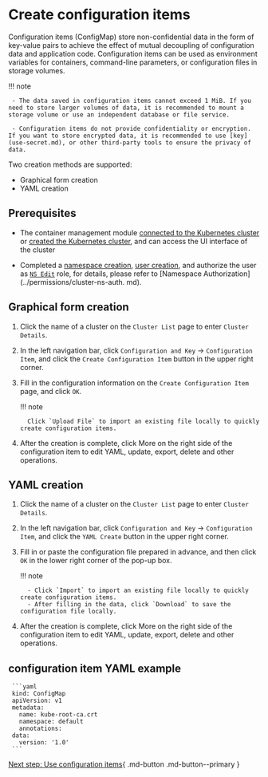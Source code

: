 # Create configuration items

Configuration items (ConfigMap) store non-confidential data in the form of key-value pairs to achieve the effect of mutual decoupling of configuration data and application code. Configuration items can be used as environment variables for containers, command-line parameters, or configuration files in storage volumes.

!!! note

     - The data saved in configuration items cannot exceed 1 MiB. If you need to store larger volumes of data, it is recommended to mount a storage volume or use an independent database or file service.

     - Configuration items do not provide confidentiality or encryption. If you want to store encrypted data, it is recommended to use [key](use-secret.md), or other third-party tools to ensure the privacy of data.

Two creation methods are supported:

- Graphical form creation
- YAML creation

## Prerequisites

- The container management module [connected to the Kubernetes cluster](../clusters/integrate-cluster.md) or [created the Kubernetes cluster](../clusters/create-cluster.md), and can access the UI interface of the cluster

- Completed a [namespace creation](../namespaces/createtens.md), [user creation](../../../ghippo/user-guide/access-control/user.md), and authorize the user as [`NS Edit`](../permissions/permission-brief.md#ns-edit) role, for details, please refer to [Namespace Authorization](../permissions/cluster-ns-auth. md).

## Graphical form creation

1. Click the name of a cluster on the `Cluster List` page to enter `Cluster Details`.

     

2. In the left navigation bar, click `Configuration and Key` -> `Configuration Item`, and click the `Create Configuration Item` button in the upper right corner.

     

3. Fill in the configuration information on the `Create Configuration Item` page, and click `OK`.

     !!! note

         Click `Upload File` to import an existing file locally to quickly create configuration items.

     

4. After the creation is complete, click More on the right side of the configuration item to edit YAML, update, export, delete and other operations.

     

## YAML creation

1. Click the name of a cluster on the `Cluster List` page to enter `Cluster Details`.

     

2. In the left navigation bar, click `Configuration and Key` -> `Configuration Item`, and click the `YAML Create` button in the upper right corner.

     

3. Fill in or paste the configuration file prepared in advance, and then click `OK` in the lower right corner of the pop-up box.

     !!! note

         - Click `Import` to import an existing file locally to quickly create configuration items.
         - After filling in the data, click `Download` to save the configuration file locally.

     

4. After the creation is complete, click More on the right side of the configuration item to edit YAML, update, export, delete and other operations.

     

## configuration item YAML example

     ```yaml
     kind: ConfigMap
     apiVersion: v1
     metadata:
       name: kube-root-ca.crt
       namespace: default
       annotations:
     data:
       version: '1.0'
     ```

[Next step: Use configuration items](use-configmap.md){ .md-button .md-button--primary }